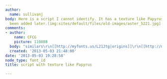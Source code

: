```yaml
---
author:
  name: sullivanj
body: Here is a script I cannot identify. It has a texture like Papyrus that may have
  been added later.[img:sites/default/files/old-images/aster_5221.jpg]
comments:
- author:
    name: CFCG
    picture: 110888
  body: "similars\r\n[[http://myfonts.us/L21Jtg|origins]]\r\n[[http://myfonts.us/iKOPCN|alana]]\r\n"
  created: '2013-05-03 21:48:00'
date: '2013-05-03 19:28:58'
node_type: font_id
title: script with texture like Papyrus

---
```

